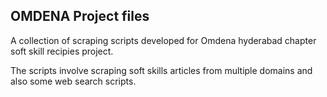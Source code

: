 ## OMDENA Project files

A collection of scraping scripts developed for Omdena hyderabad chapter soft skill recipies project.

The scripts involve scraping soft skills articles from multiple domains and also some web search scripts.